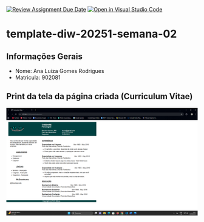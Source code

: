 [![Review Assignment Due Date](https://classroom.github.com/assets/deadline-readme-button-22041afd0340ce965d47ae6ef1cefeee28c7c493a6346c4f15d667ab976d596c.svg)](https://classroom.github.com/a/6b4UVvYL)
[![Open in Visual Studio Code](https://classroom.github.com/assets/open-in-vscode-2e0aaae1b6195c2367325f4f02e2d04e9abb55f0b24a779b69b11b9e10269abc.svg)](https://classroom.github.com/online_ide?assignment_repo_id=20103441&assignment_repo_type=AssignmentRepo)
# template-diw-20251-semana-02

## Informações Gerais
- Nome: Ana Luiza Gomes Rodrigues
- Matricula: 902081

## Print da tela da página criada (Curriculum Vitae)

![](/public/imagens/curriculum.png)
